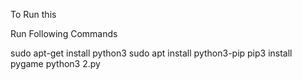 To Run this

Run Following Commands

sudo apt-get install python3
sudo apt install python3-pip
pip3 install pygame
python3 2.py

